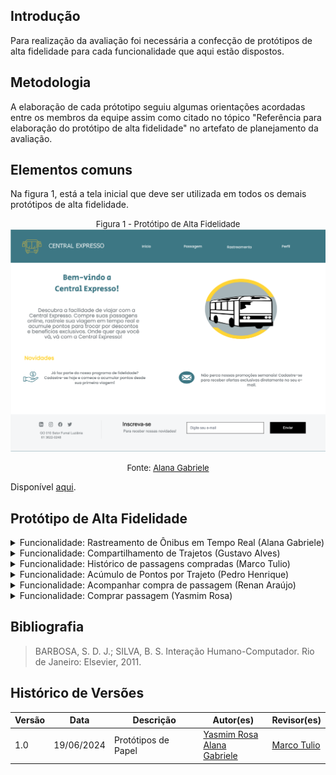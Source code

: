 ## Introdução
Para realização da avaliação foi necessária a confecção de protótipos de alta fidelidade para cada funcionalidade que aqui estão dispostos.

## Metodologia
A elaboração de cada prótotipo seguiu algumas orientações acordadas entre os membros da equipe assim como citado no tópico "Referência para elaboração do protótipo de alta fidelidade" no artefato de planejamento da avaliação.

## Elementos comuns
Na figura 1, está a tela inicial que deve ser utilizada em todos os demais protótipos de alta fidelidade.

<font size="2"><p style="text-align: center"> Figura 1 - Protótipo de Alta Fidelidade </font>
![alt text](image.png)
<font size="2"><p style="text-align: center">Fonte: <a href=""> Alana Gabriele </a></p></font>

Disponível [aqui](https://cloud.justinmind.com/usernote/prototype/421549f04b7d5df4fcd445bd00ab9e87f3d6275202b506691e0c0382e861cade/index.html#/screens/d12245cc-1680-458d-89dd-4f0d7fb22724).

## Protótipo de Alta Fidelidade

<details>
<summary>Funcionalidade: Rastreamento de Ônibus em Tempo Real (Alana Gabriele)</summary>
    Nas figuras 1, 2 e 3 estão os prótotipos elaborados para a funcionalidade.
    <font size="2"><p style="text-align: center"> Figura 1 - Protótipo de Papel Rastreamento de Ônibus em Tempo Real </font>
    <img src="../prototipo_papel/alana/a1.jpeg">
    <font size="2"><p style="text-align: center">Fonte: <a href=""> Alana Gabriele </a></p></font>
    <font size="2"><p style="text-align: center"> Figura 2 - Protótipo de Papel Rastreamento de Ônibus em Tempo Real </font>
    <img src="../prototipo_papel/alana/a2.jpeg">
    <font size="2"><p style="text-align: center">Fonte: <a href=""> Alana Gabriele </a></p></font>
    <font size="2"><p style="text-align: center"> Figura 3 - Protótipo de Papel Rastreamento de Ônibus em Tempo Real </font>
    <img src="../prototipo_papel/alana/a3.jpeg">
    <font size="2"><p style="text-align: center">Fonte: <a href=""> Alana Gabriele </a></p></font>

</details>

<details>
    <summary>Funcionalidade: Compartilhamento de Trajetos (Gustavo Alves) </summary>
    Nas figuras 4, 5, 6, 7 e 8 estão os prótotipos elaborados para a funcionalidade.
    <font size="2"><p style="text-align: center"> Figura 4 - Protótipo de Papel Compartilhamento de Trajetos </font>
    <img src="../prototipo_papel/gustavo/g1.jpeg">
    <font size="2"><p style="text-align: center">Fonte: <a href=""> Gustavo Alves </a></p></font>
    <font size="2"><p style="text-align: center"> Figura 5 - Protótipo de Papel Compartilhamento de Trajetos </font>
    <img src="../prototipo_papel/gustavo/g2.jpeg">
    <font size="2"><p style="text-align: center">Fonte: <a href=""> Gustavo Alves </a></p></font>
    <font size="2"><p style="text-align: center"> Figura 6 - Protótipo de Papel Compartilhamento de Trajetos </font>
    <img src="../prototipo_papel/gustavo/g3.jpeg">
    <font size="2"><p style="text-align: center">Fonte: <a href=""> Gustavo Alves </a></p></font>
    <font size="2"><p style="text-align: center"> Figura 7 - Protótipo de Papel Compartilhamento de Trajetos </font>
    <img src="../prototipo_papel/gustavo/g4.jpeg">
    <font size="2"><p style="text-align: center">Fonte: <a href=""> Gustavo Alves </a></p></font>
    <font size="2"><p style="text-align: center"> Figura 8 - Protótipo de Papel Compartilhamento de Trajetos </font>
    <img src="../prototipo_papel/gustavo/g5.jpeg">
    <font size="2"><p style="text-align: center">Fonte: <a href=""> Gustavo Alves </a></p></font>
</details>

<details>
    <summary> Funcionalidade: Histórico de passagens compradas (Marco Tulio) </summary>
    Nas figuras 9, 10, 11, e 12 estão os prótotipos elaborados para a funcionalidade.
    <font size="2"><p style="text-align: center"> Figura 9 - Protótipo de Papel Histórico de passagens compradas</font>
    <img src="../prototipo_papel/marco/m1.jpeg">
    <font size="2"><p style="text-align: center">Fonte: <a href=""> Marco Tulio </a></p></font>
    <font size="2"><p style="text-align: center"> Figura 10 - Protótipo de Papel Histórico de passagens compradas</font>
    <img src="../prototipo_papel/marco/m2.jpeg">
    <font size="2"><p style="text-align: center">Fonte: <a href=""> Marco Tulio </a></p></font>
    <font size="2"><p style="text-align: center"> Figura 11 - Protótipo de Papel Histórico de passagens compradas</font>
    <img src="../prototipo_papel/marco/m3.jpeg">
    <font size="2"><p style="text-align: center">Fonte: <a href=""> Marco Tulio </a></p></font>
    <font size="2"><p style="text-align: center"> Figura 12 - Protótipo de Papel Histórico de passagens compradas</font>
    <img src="../prototipo_papel/marco/m4.jpeg">
    <font size="2"><p style="text-align: center">Fonte: <a href=""> Marco Tulio </a></p></font>

</details>

<details>
    <summary>Funcionalidade: Acúmulo de Pontos por Trajeto (Pedro Henrique)</summary>
    Nas figuras 13, 14, 15, 16 e 17 estão os prótotipos elaborados para a funcionalidade.
    <font size="2"><p style="text-align: center"> Figura 13 - Protótipo de Papel Acúmulo de Pontos por Trajeto</font>
    <img src="../prototipo_papel/pedro/p1.jpeg">
    <font size="2"><p style="text-align: center">Fonte: <a href=""> Pedro Henrique </a></p></font>
    <font size="2"><p style="text-align: center"> Figura 14 - Protótipo de Papel Acúmulo de Pontos por Trajeto</font>
    <img src="../prototipo_papel/pedro/p2.jpeg">
    <font size="2"><p style="text-align: center">Fonte: <a href=""> Pedro Henrique </a></p></font>
    <font size="2"><p style="text-align: center"> Figura 15 - Protótipo de Papel Acúmulo de Pontos por Trajeto</font>
    <img src="../prototipo_papel/pedro/p3.jpeg">
    <font size="2"><p style="text-align: center">Fonte: <a href=""> Pedro Henrique </a></p></font>
    <font size="2"><p style="text-align: center"> Figura 16 - Protótipo de Papel Acúmulo de Pontos por Trajeto</font>
    <img src="../prototipo_papel/pedro/p4.jpeg">
    <font size="2"><p style="text-align: center">Fonte: <a href=""> Pedro Henrique </a></p></font>
    <font size="2"><p style="text-align: center"> Figura 17 - Protótipo de Papel Acúmulo de Pontos por Trajeto</font>
    <img src="../prototipo_papel/pedro/p5.jpeg">
    <font size="2"><p style="text-align: center">Fonte: <a href=""> Pedro Henrique </a></p></font>

</details>

<details>
    <summary> Funcionalidade: Acompanhar compra de passagem (Renan Araújo)</summary>
    Nas figuras 18, 19, 20 e 21 estão os prótotipos elaborados para a funcionalidade.
    <font size="2"><p style="text-align: center"> Figura 18 - Protótipo de Papel Acompanhar compra de passagem</font>
    <img src="../prototipo_papel/renan/r1.jpeg">
    <font size="2"><p style="text-align: center">Fonte: <a href=""> Renan Araújo </a></p></font>
    <font size="2"><p style="text-align: center"> Figura 19 - Protótipo de Papel Acompanhar compra de passagem</font>
    <img src="../prototipo_papel/renan/r2.jpeg">
    <font size="2"><p style="text-align: center">Fonte: <a href=""> Renan Araújo </a></p></font>
    <font size="2"><p style="text-align: center"> Figura 20 - Protótipo de Papel Acompanhar compra de passagem</font>
    <img src="../prototipo_papel/renan/r3.jpeg">
    <font size="2"><p style="text-align: center">Fonte: <a href=""> Renan Araújo </a></p></font>
    <font size="2"><p style="text-align: center"> Figura 21 - Protótipo de Papel Acompanhar compra de passagem</font>
    <img src="../prototipo_papel/renan/r4.jpeg">
    <font size="2"><p style="text-align: center">Fonte: <a href=""> Renan Araújo </a></p></font>


</details>

<details>
    <summary> Funcionalidade: Comprar passagem (Yasmim Rosa)  </summary>
    Nas figuras 22, 23, 24, 25, 26, 27, 28 e 29 estão os prótotipos elaborados para a funcionalidade.
    <font size="2"><p style="text-align: center"> Figura 22 - Protótipo de Papel Comprar passagem</font>
    <img src="../PAF/yas_1.png">
    <font size="2"><p style="text-align: center">Fonte: <a href=""> Yasmim Rosa </a></p></font>
    <font size="2"><p style="text-align: center"> Figura 23 - Protótipo de Papel Comprar passagem</font>
    <img src="../PAF/yas_2.png">
    <font size="2"><p style="text-align: center">Fonte: <a href=""> Yasmim Rosa </a></p></font>
    <font size="2"><p style="text-align: center"> Figura 24 - Protótipo de Papel Comprar passagem</font>
    <img src="../PAF/yas_3.png">
    <font size="2"><p style="text-align: center">Fonte: <a href=""> Yasmim Rosa </a></p></font>
    <font size="2"><p style="text-align: center"> Figura 25 - Protótipo de Papel Comprar passagem</font>
    <img src="../PAF/yas_4.png">
    <font size="2"><p style="text-align: center">Fonte: <a href=""> Yasmim Rosa </a></p></font>
    <font size="2"><p style="text-align: center"> Figura 26 - Protótipo de Papel Comprar passagem</font>
    <img src="../PAF/yas_5.png">
    <font size="2"><p style="text-align: center">Fonte: <a href=""> Yasmim Rosa </a></p></font>
    <font size="2"><p style="text-align: center"> Figura 27 - Protótipo de Papel Comprar passagem</font>
    <img src="../PAF/yas_6.png">
    <font size="2"><p style="text-align: center">Fonte: <a href=""> Yasmim Rosa </a></p></font>
</details>

## Bibliografia
>BARBOSA, S. D. J.; SILVA, B. S. Interação Humano-Computador. Rio de Janeiro: Elsevier, 2011.


## Histórico de Versões

| Versão |    Data    | Descrição                               | Autor(es)                                                                                     | Revisor(es)                                        |
| ------ | :--------: | --------------------------------------- | --------------------------------------------------------------------------------------------- | -------------------------------------------------- |
| 1.0 | 19/06/2024 | Protótipos de Papel | [Yasmim Rosa]() <br> [Alana Gabriele]() | [Marco Tulio]() |
